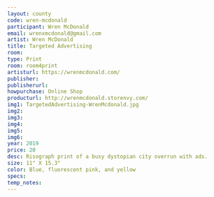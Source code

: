 ```yaml
---
layout: county 
code: wren-mcdonald
participant: Wren McDonald
email: wrenxmcdonald@gmail.com
artist: Wren McDonald
title: Targeted Advertising
room: 
type: Print
room: room4print
artisturl: https://wrenmcdonald.com/
publisher: 
publisherurl: 
howpurchase: Online Shop
producturl: http://wrenmcdonald.storenvy.com/
img1: TargetedAdvertising-WrenMcdonald.jpg
img2: 
img3: 
img4: 
img5: 
img6: 
year: 2019
price: 20
desc: Risograph print of a busy dystopian city overrun with ads.
size: 11" X 15.3"
color: Blue, fluorescent pink, and yellow
specs: 
temp_notes: 
---
```

